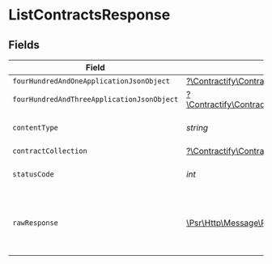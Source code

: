 # ListContractsResponse


## Fields

| Field                                                                                                                                              | Type                                                                                                                                               | Required                                                                                                                                           | Description                                                                                                                                        |
| -------------------------------------------------------------------------------------------------------------------------------------------------- | -------------------------------------------------------------------------------------------------------------------------------------------------- | -------------------------------------------------------------------------------------------------------------------------------------------------- | -------------------------------------------------------------------------------------------------------------------------------------------------- |
| `fourHundredAndOneApplicationJsonObject`                                                                                                           | [?\Contractify\ContractifyAPI\Models\Operations\ListContractsResponseBody](../../models/operations/ListContractsResponseBody.md)                   | :heavy_minus_sign:                                                                                                                                 | Unauthenticated                                                                                                                                    |
| `fourHundredAndThreeApplicationJsonObject`                                                                                                         | [?\Contractify\ContractifyAPI\Models\Operations\ListContractsContractsResponseBody](../../models/operations/ListContractsContractsResponseBody.md) | :heavy_minus_sign:                                                                                                                                 | Forbidden                                                                                                                                          |
| `contentType`                                                                                                                                      | *string*                                                                                                                                           | :heavy_check_mark:                                                                                                                                 | HTTP response content type for this operation                                                                                                      |
| `contractCollection`                                                                                                                               | [?\Contractify\ContractifyAPI\Models\Shared\ContractCollection](../../models/shared/ContractCollection.md)                                         | :heavy_minus_sign:                                                                                                                                 | OK                                                                                                                                                 |
| `statusCode`                                                                                                                                       | *int*                                                                                                                                              | :heavy_check_mark:                                                                                                                                 | HTTP response status code for this operation                                                                                                       |
| `rawResponse`                                                                                                                                      | [\Psr\Http\Message\ResponseInterface](https://www.php-fig.org/psr/psr-7/#33-psrhttpmessageresponseinterface)                                       | :heavy_minus_sign:                                                                                                                                 | Raw HTTP response; suitable for custom response parsing                                                                                            |